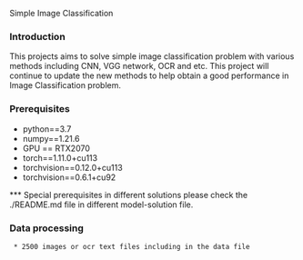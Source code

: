 Simple Image Classification



### Introduction
  This projects aims to solve simple image classification problem with various
  methods including CNN, VGG network, OCR and etc. This project will continue to 
  update the new methods to help obtain a good performance in Image Classification problem.


### Prerequisites
* python==3.7
* numpy==1.21.6
* GPU == RTX2070
* torch==1.11.0+cu113
* torchvision==0.12.0+cu113
* torchvision==0.6.1+cu92

*** Special prerequisites in different solutions please check the ./README.md file in
     different model-solution file.


### Data processing
     * 2500 images or ocr text files including in the data file